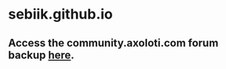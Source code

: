 # sebiik.github.io
 
##  Access the community.axoloti.com forum backup [here](https://sebiik.github.io/community.axoloti.com.backup/).
